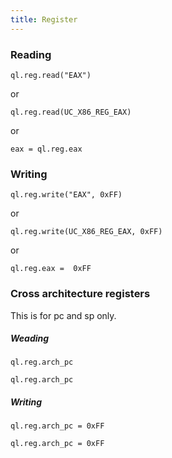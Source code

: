 ```yaml
---
title: Register
---
```


### Reading


```
ql.reg.read("EAX")
```
or
```
ql.reg.read(UC_X86_REG_EAX)
```
or
```
eax = ql.reg.eax
```

### Writing
```
ql.reg.write("EAX", 0xFF)
```
or
```
ql.reg.write(UC_X86_REG_EAX, 0xFF)
```
or
```
ql.reg.eax =  0xFF
```


### Cross architecture registers

This is for pc and sp only.

##### Weading
```
ql.reg.arch_pc
```

```
ql.reg.arch_pc
```

##### Writing
```
ql.reg.arch_pc = 0xFF
```

```
ql.reg.arch_pc = 0xFF
```